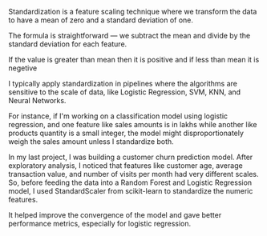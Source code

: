 Standardization is a feature scaling technique where we transform the data to have a mean of zero and a standard deviation of one. 

The formula is straightforward — we subtract the mean and divide by the standard deviation for each feature.

If the value is greater than mean then it is positive and if less than mean it is negetive

I typically apply standardization in pipelines where the algorithms are sensitive to the scale of data, 
like Logistic Regression, SVM, KNN, and Neural Networks. 

For instance, if I'm working on a classification model using logistic regression, and 
one feature like sales amounts is in lakhs while another like products quantity is a small integer, 
the model might disproportionately weigh the sales amount unless I standardize both.

In my last project, I was building a customer churn prediction model. 
After exploratory analysis, I noticed that features like customer age, average transaction value, 
and number of visits per month had very different scales. So, before feeding the data into 
a Random Forest and Logistic Regression model, I used StandardScaler from scikit-learn to standardize the numeric features. 

It helped improve the convergence of the model and gave better performance metrics, especially for logistic regression.
